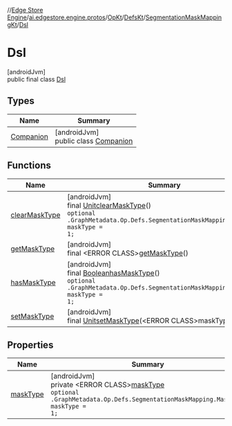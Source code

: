 //[Edge Store Engine](../../../../../../index.md)/[ai.edgestore.engine.protos](../../../../index.md)/[OpKt](../../../index.md)/[DefsKt](../../index.md)/[SegmentationMaskMappingKt](../index.md)/[Dsl](index.md)

# Dsl

[androidJvm]\
public final class [Dsl](index.md)

## Types

| Name | Summary |
|---|---|
| [Companion](-companion/index.md) | [androidJvm]<br>public class [Companion](-companion/index.md) |

## Functions

| Name | Summary |
|---|---|
| [clearMaskType](clear-mask-type.md) | [androidJvm]<br>final [Unit](https://kotlinlang.org/api/latest/jvm/stdlib/kotlin/-unit/index.html)[clearMaskType](clear-mask-type.md)()<br><code>optional .GraphMetadata.Op.Defs.SegmentationMaskMapping.MaskType maskType = 1;</code> |
| [getMaskType](get-mask-type.md) | [androidJvm]<br>final &lt;ERROR CLASS&gt;[getMaskType](get-mask-type.md)() |
| [hasMaskType](has-mask-type.md) | [androidJvm]<br>final [Boolean](https://developer.android.com/reference/kotlin/java/lang/Boolean.html)[hasMaskType](has-mask-type.md)()<br><code>optional .GraphMetadata.Op.Defs.SegmentationMaskMapping.MaskType maskType = 1;</code> |
| [setMaskType](set-mask-type.md) | [androidJvm]<br>final [Unit](https://kotlinlang.org/api/latest/jvm/stdlib/kotlin/-unit/index.html)[setMaskType](set-mask-type.md)(&lt;ERROR CLASS&gt;maskType) |

## Properties

| Name | Summary |
|---|---|
| [maskType](index.md#-838062875%2FProperties%2F-89531115) | [androidJvm]<br>private &lt;ERROR CLASS&gt;[maskType](index.md#-838062875%2FProperties%2F-89531115)<br><code>optional .GraphMetadata.Op.Defs.SegmentationMaskMapping.MaskType maskType = 1;</code> |

